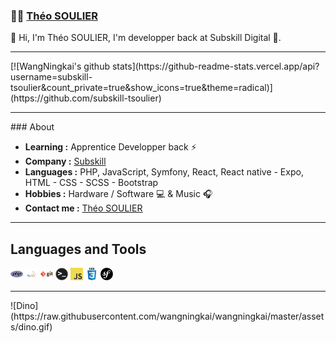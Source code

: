 ###  :man_technologist:  [Théo SOULIER](https://onk0611.github.io/hello/)

👋 Hi, I'm Théo SOULIER, I'm developper back at Subskill Digital 🚀. 
<hr />
[![WangNingkai's github stats](https://github-readme-stats.vercel.app/api?username=subskill-tsoulier&count_private=true&show_icons=true&theme=radical)](https://github.com/subskill-tsoulier)
<hr />
### About

-  **Learning :** Apprentice Developper back :zap:
-  **Company :** [Subskill](https://www.subskill.com)
-  **Languages :** PHP, JavaScript, Symfony, React, React native - Expo, HTML - CSS - SCSS - Bootstrap
-  **Hobbies :** Hardware / Software 💻 & Music :headphones:
-  **Contact me :** [Théo SOULIER](mailto:t.soulier@subskill.com)

<hr />

<h2>Languages and Tools</h2>

<code><img height="20" src="https://raw.githubusercontent.com/github/explore/80688e429a7d4ef2fca1e82350fe8e3517d3494d/topics/php/php.png"></code>
<code><img height="20" src="https://raw.githubusercontent.com/github/explore/80688e429a7d4ef2fca1e82350fe8e3517d3494d/topics/mysql/mysql.png"></code>
<code><img height="20" src="https://raw.githubusercontent.com/github/explore/80688e429a7d4ef2fca1e82350fe8e3517d3494d/topics/git/git.png"></code>
<code><img height="20" src="https://raw.githubusercontent.com/github/explore/80688e429a7d4ef2fca1e82350fe8e3517d3494d/topics/terminal/terminal.png"></code>
<code><img height="20" src="https://raw.githubusercontent.com/github/explore/80688e429a7d4ef2fca1e82350fe8e3517d3494d/topics/javascript/javascript.png"></code>
<code><img height="20" src="https://raw.githubusercontent.com/github/explore/80688e429a7d4ef2fca1e82350fe8e3517d3494d/topics/css/css.png"></code>
<code><img height="20" src="https://raw.githubusercontent.com/github/explore/80688e429a7d4ef2fca1e82350fe8e3517d3494d/topics/symfony/symfony.png"></code>
<hr />
![Dino](https://raw.githubusercontent.com/wangningkai/wangningkai/master/assets/dino.gif)
